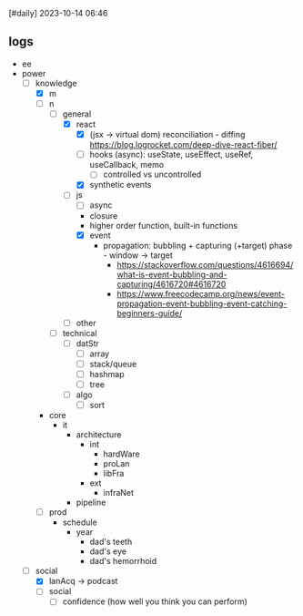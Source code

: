[#daily]
2023-10-14
06:46
## logs
- ee
- power
	- [ ] knowledge
		- [x] m
		- [ ] n
			- [ ] general
				- [x] react
					- [x] (jsx -> virtual dom) reconciliation - diffing https://blog.logrocket.com/deep-dive-react-fiber/
					- [ ] hooks (async): useState, useEffect, useRef, useCallback, memo
						- [ ] controlled vs uncontrolled
					- [x] synthetic events
				- [ ] js
					- [ ] async
					- closure
					- higher order function, built-in functions
					- [x] event
						- propagation: bubbling + capturing (+target) phase - window -> target 
							- https://stackoverflow.com/questions/4616694/what-is-event-bubbling-and-capturing/4616720#4616720
							- https://www.freecodecamp.org/news/event-propagation-event-bubbling-event-catching-beginners-guide/
				- [ ] other
			- [ ] technical
				- [ ] datStr
					- [ ] array
					- [ ] stack/queue
					- [ ] hashmap
					- [ ] tree
				- [ ] algo
					- [ ] sort
		- core
			- it
				- architecture
					- int
						- hardWare
						- proLan
						- libFra
					- ext
						- infraNet
				- pipeline
		- [ ] prod 
			- schedule
				- year
					- dad's teeth
					- dad's eye
					- dad's hemorrhoid
	- [ ] social
		- [x] lanAcq -> podcast
		- [ ] social
			- [ ] confidence (how well you think you can perform)
